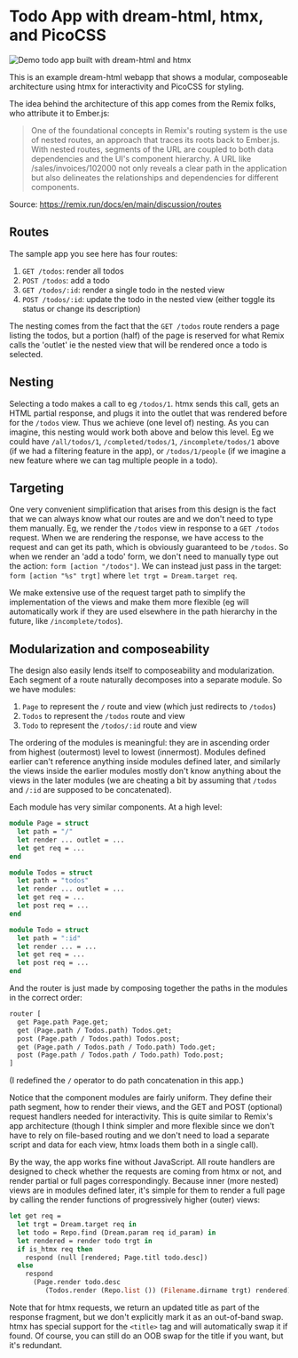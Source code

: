 # Todo App with dream-html, htmx, and PicoCSS

![Demo todo app built with dream-html and
htmx](https://pbs.twimg.com/media/GGvsiMdWoAA5W3t?format=jpg&name=4096x4096)

This is an example dream-html webapp that shows a modular, composeable
architecture using htmx for interactivity and PicoCSS for styling.

The idea behind the architecture of this app comes from the Remix folks, who
attribute it to Ember.js:

> One of the foundational concepts in Remix's routing system is the use of
> nested routes, an approach that traces its roots back to Ember.js. With nested
> routes, segments of the URL are coupled to both data dependencies and the UI's
> component hierarchy. A URL like /sales/invoices/102000 not only reveals a
> clear path in the application but also delineates the relationships and
> dependencies for different components.

Source: https://remix.run/docs/en/main/discussion/routes

## Routes

The sample app you see here has four routes:

1. `GET /todos`: render all todos
2. `POST /todos`: add a todo
3. `GET /todos/:id`: render a single todo in the nested view
4. `POST /todos/:id`: update the todo in the nested view (either toggle its
   status or change its description)

The nesting comes from the fact that the `GET /todos` route renders a page
listing the todos, but a portion (half) of the page is reserved for what Remix
calls the 'outlet' ie the nested view that will be rendered once a todo is
selected.

## Nesting

Selecting a todo makes a call to eg `/todos/1`. htmx sends this call, gets an
HTML partial response, and plugs it into the outlet that was rendered before for
the `/todos` view. Thus we achieve (one level of) nesting. As you can imagine,
this nesting would work both above and below this level. Eg we could have
`/all/todos/1`, `/completed/todos/1`, `/incomplete/todos/1` above (if we had a
filtering feature in the app), or `/todos/1/people` (if we imagine a new feature
where we can tag multiple people in a todo).

## Targeting

One very convenient simplification that arises from this design is the fact that
we can always know what our routes are and we don't need to type them manually.
Eg, we render the `/todos` view in response to a `GET /todos` request. When we
are rendering the response, we have access to the request and can get its path,
which is obviously guaranteed to be `/todos`. So when we render an 'add a todo'
form, we don't need to manually type out the action: `form [action "/todos"]`.
We can instead just pass in the target: `form [action "%s" trgt]` where `let
trgt = Dream.target req`.

We make extensive use of the request target path to simplify the implementation
of the views and make them more flexible (eg will automatically work if they are
used elsewhere in the path hierarchy in the future, like `/incomplete/todos`).

## Modularization and composeability

The design also easily lends itself to composeability and modularization. Each
segment of a route naturally decomposes into a separate module. So we have
modules:

1. `Page` to represent the `/` route and view (which just redirects to `/todos`)
1. `Todos` to represent the `/todos` route and view
1. `Todo` to represent the `/todos/:id` route and view

The ordering of the modules is meaningful: they are in ascending order from
highest (outermost) level to lowest (innermost). Modules defined earlier can't
reference anything inside modules defined later, and similarly the views inside
the earlier modules mostly don't know anything about the views in the later
modules (we are cheating a bit by assuming that `/todos` and `/:id` are supposed
to be concatenated).

Each module has very similar components. At a high level:

```ocaml
module Page = struct
  let path = "/"
  let render ... outlet = ...
  let get req = ...
end

module Todos = struct
  let path = "todos"
  let render ... outlet = ...
  let get req = ...
  let post req = ...
end

module Todo = struct
  let path = ":id"
  let render ... = ...
  let get req = ...
  let post req = ...
end
```

And the router is just made by composing together the paths in the modules in
the correct order:

```ocaml
router [
  get Page.path Page.get;
  get (Page.path / Todos.path) Todos.get;
  post (Page.path / Todos.path) Todos.post;
  get (Page.path / Todos.path / Todo.path) Todo.get;
  post (Page.path / Todos.path / Todo.path) Todo.post;
]
```

(I redefined the `/` operator to do path concatenation in this app.)

Notice that the component modules are fairly uniform. They define their path
segment, how to render their views, and the GET and POST (optional) request
handlers needed for interactivity. This is quite similar to Remix's app
architecture (though I think simpler and more flexible since we don't have to
rely on file-based routing and we don't need to load a separate script and data
for each view, htmx loads them both in a single call).

By the way, the app works fine without JavaScript. All route handlers are
designed to check whether the requests are coming from htmx or not, and render
partial or full pages correspondingly. Because inner (more nested) views are in
modules defined later, it's simple for them to render a full page by calling the
render functions of progressively higher (outer) views:

```ocaml
let get req =
  let trgt = Dream.target req in
  let todo = Repo.find (Dream.param req id_param) in
  let rendered = render todo trgt in
  if is_htmx req then
    respond (null [rendered; Page.titl todo.desc])
  else
    respond
      (Page.render todo.desc
         (Todos.render (Repo.list ()) (Filename.dirname trgt) rendered))
```

Note that for htmx requests, we return an updated title as part of the response
fragment, but we don't explicitly mark it as an out-of-band swap. htmx has
special support for the `<title>` tag and will automatically swap it if found.
Of course, you can still do an OOB swap for the title if you want, but it's
redundant.

